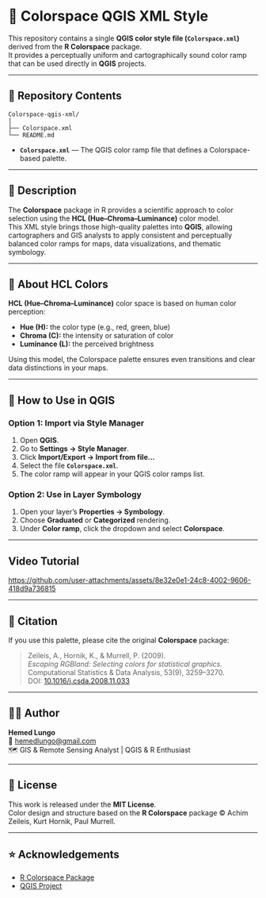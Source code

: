 # 🎨 Colorspace QGIS XML Style

This repository contains a single **QGIS color style file (`Colorspace.xml`)** derived from the **R Colorspace** package.  
It provides a perceptually uniform and cartographically sound color ramp that can be used directly in **QGIS** projects.

---

## 📁 Repository Contents

```text
Colorspace-qgis-xml/
│
├── Colorspace.xml
└── README.md
```

- **`Colorspace.xml`** — The QGIS color ramp file that defines a Colorspace-based palette.

---

## 📘 Description

The **Colorspace** package in R provides a scientific approach to color selection using the **HCL (Hue–Chroma–Luminance)** color model.  
This XML style brings those high-quality palettes into **QGIS**, allowing cartographers and GIS analysts to apply consistent and perceptually balanced color ramps for maps, data visualizations, and thematic symbology.

---

## 🧠 About HCL Colors

**HCL (Hue–Chroma–Luminance)** color space is based on human color perception:

- **Hue (H):** the color type (e.g., red, green, blue)  
- **Chroma (C):** the intensity or saturation of color  
- **Luminance (L):** the perceived brightness  

Using this model, the Colorspace palette ensures even transitions and clear data distinctions in your maps.

---

## 🔧 How to Use in QGIS

### Option 1: Import via Style Manager
1. Open **QGIS**.  
2. Go to **Settings → Style Manager**.  
3. Click **Import/Export → Import from file...**  
4. Select the file **`Colorspace.xml`**.  
5. The color ramp will appear in your QGIS color ramps list.

### Option 2: Use in Layer Symbology
1. Open your layer’s **Properties → Symbology**.  
2. Choose **Graduated** or **Categorized** rendering.  
3. Under **Color ramp**, click the dropdown and select **Colorspace**.

---
## Video Tutorial 
https://github.com/user-attachments/assets/8e32e0e1-24c8-4002-9606-418d9a736815


---

## 🧾 Citation

If you use this palette, please cite the original **Colorspace** package:

> Zeileis, A., Hornik, K., & Murrell, P. (2009).  
> *Escaping RGBland: Selecting colors for statistical graphics.*  
> Computational Statistics & Data Analysis, 53(9), 3259–3270.  
> DOI: [10.1016/j.csda.2008.11.033](https://doi.org/10.1016/j.csda.2008.11.033)

---

## 🧑‍💻 Author

**Hemed Lungo**  
📧 [hemedlungo@gmail.com](mailto:hemedlungo@gmail.com)  
🗺️ GIS & Remote Sensing Analyst | QGIS & R Enthusiast  

---

## 🪪 License

This work is released under the **MIT License**.  
Color design and structure based on the **R Colorspace** package © Achim Zeileis, Kurt Hornik, Paul Murrell.

---

## ⭐ Acknowledgements

- [R Colorspace Package](https://cran.r-project.org/package=colorspace)  
- [QGIS Project](https://qgis.org)
